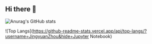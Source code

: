 ## Hi there 👋

![Anurag's GitHub stats](https://github-readme-stats.vercel.app/api?username=JingyuanZhou&show_icons=true&hide=commits,issues&hide_rank=true)

![Top Langs](https://github-readme-stats.vercel.app/api/top-langs/?username=JingyuanZhou&hide=Jupyter Notebook)
